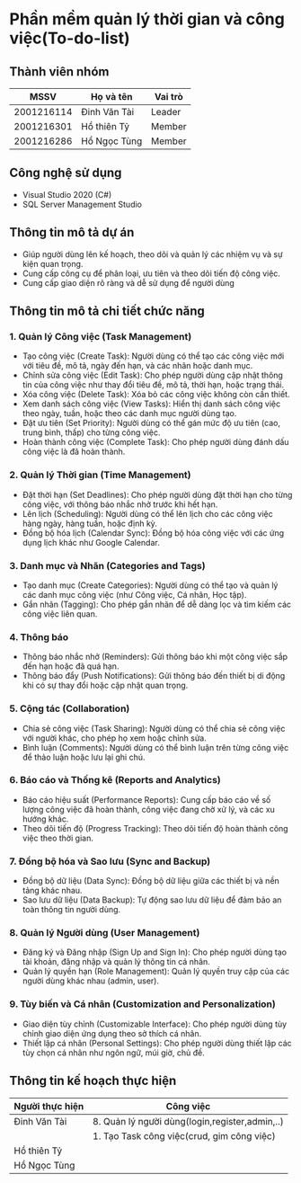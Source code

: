 # Phần mềm quản lý thời gian và công việc(To-do-list)

## Thành viên nhóm

| MSSV       | Họ và tên    | Vai trò |
|------------|--------------|---------|
| 2001216114 | Đinh Văn Tài | Leader  |
| 2001216301 | Hồ thiên Tỷ  | Member  |
| 2001216286 | Hồ Ngọc Tùng | Member  |


## Công nghệ sử dụng
- Visual Studio 2020 (C#)
- SQL Server Management Studio

## Thông tin mô tả dự án
- Giúp người dùng lên kế hoạch, theo dõi và quản lý các nhiệm vụ và sự kiện quan trọng.
- Cung cấp công cụ để phân loại, ưu tiên và theo dõi tiến độ công việc.
- Cung cấp giao diện rõ ràng và dễ sử dụng để người dùng
## Thông tin mô tả chi tiết chức năng
### 1. Quản lý Công việc (Task Management)
- Tạo công việc (Create Task): Người dùng có thể tạo các công việc mới với tiêu đề, mô tả, ngày đến hạn, và các nhãn hoặc danh mục.
- Chỉnh sửa công việc (Edit Task): Cho phép người dùng cập nhật thông tin của công việc như thay đổi tiêu đề, mô tả, thời hạn, hoặc trạng thái.
- Xóa công việc (Delete Task): Xóa bỏ các công việc không còn cần thiết.
- Xem danh sách công việc (View Tasks): Hiển thị danh sách công việc theo ngày, tuần, hoặc theo các danh mục người dùng tạo.
- Đặt ưu tiên (Set Priority): Người dùng có thể gán mức độ ưu tiên (cao, trung bình, thấp) cho từng công việc.
- Hoàn thành công việc (Complete Task): Cho phép người dùng đánh dấu công việc là đã hoàn thành.
### 2. Quản lý Thời gian (Time Management)
- Đặt thời hạn (Set Deadlines): Cho phép người dùng đặt thời hạn cho từng công việc, với thông báo nhắc nhở trước khi hết hạn.
- Lên lịch (Scheduling): Người dùng có thể lên lịch cho các công việc hàng ngày, hàng tuần, hoặc định kỳ.
- Đồng bộ hóa lịch (Calendar Sync): Đồng bộ hóa công việc với các ứng dụng lịch khác như Google Calendar.
### 3. Danh mục và Nhãn (Categories and Tags)
- Tạo danh mục (Create Categories): Người dùng có thể tạo và quản lý các danh mục công việc (như Công việc, Cá nhân, Học tập).
- Gắn nhãn (Tagging): Cho phép gắn nhãn để dễ dàng lọc và tìm kiếm các công việc liên quan.
### 4. Thông báo
- Thông báo nhắc nhở (Reminders): Gửi thông báo khi một công việc sắp đến hạn hoặc đã quá hạn.
- Thông báo đẩy (Push Notifications): Gửi thông báo đến thiết bị di động khi có sự thay đổi hoặc cập nhật quan trọng.
### 5. Cộng tác (Collaboration)
- Chia sẻ công việc (Task Sharing): Người dùng có thể chia sẻ công việc với người khác, cho phép họ xem hoặc chỉnh sửa.
- Bình luận (Comments): Người dùng có thể bình luận trên từng công việc để thảo luận hoặc lưu lại ghi chú.
### 6. Báo cáo và Thống kê (Reports and Analytics)
- Báo cáo hiệu suất (Performance Reports): Cung cấp báo cáo về số lượng công việc đã hoàn thành, công việc đang chờ xử lý, và các xu hướng khác.
- Theo dõi tiến độ (Progress Tracking): Theo dõi tiến độ hoàn thành công việc theo thời gian.
### 7. Đồng bộ hóa và Sao lưu (Sync and Backup)
- Đồng bộ dữ liệu (Data Sync): Đồng bộ dữ liệu giữa các thiết bị và nền tảng khác nhau.
- Sao lưu dữ liệu (Data Backup): Tự động sao lưu dữ liệu để đảm bảo an toàn thông tin người dùng.
### 8. Quản lý Người dùng (User Management)
- Đăng ký và Đăng nhập (Sign Up and Sign In): Cho phép người dùng tạo tài khoản, đăng nhập và quản lý thông tin cá nhân.
- Quản lý quyền hạn (Role Management): Quản lý quyền truy cập của các người dùng khác nhau (admin, user).
### 9. Tùy biến và Cá nhân (Customization and Personalization)
- Giao diện tùy chỉnh (Customizable Interface): Cho phép người dùng tùy chỉnh giao diện ứng dụng theo sở thích cá nhân.
- Thiết lập cá nhân (Personal Settings): Cho phép người dùng thiết lập các tùy chọn cá nhân như ngôn ngữ, múi giờ, chủ đề.

## Thông tin kế hoạch thực hiện
| Người thực hiện    | Công việc               |
|--------------------|------------------------------|
| Đinh Văn Tài       | 8. Quản lý người dùng(login,register,admin,..)           |      
|                    | 1. Tạo Task công việc(crud, gim công việc)          |    
| Hồ thiên Tỷ        |                              |
| Hồ Ngọc Tùng       |                              |





